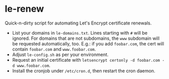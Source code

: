 # le-renew
Quick-n-dirty script for automating Let's Encrypt certificate renewals.

* List your domains in `le-domains.txt`. Lines starting with `#` will be ignored.
For domains that are not subdomains, the `www` subdomain will be requested automatically, too.
E.g.: if you add `foobar.com`, the cert will contain `foobar.com` and `www.foobar.com`.
* Adjust `le-config.sh` as per your environment.
* Request an initial certificate with `letsencrypt certonly -d foobar.com -d www.foobar.com`.
* Install the cronjob under `/etc/cron.d`, then restart the cron daemon.
